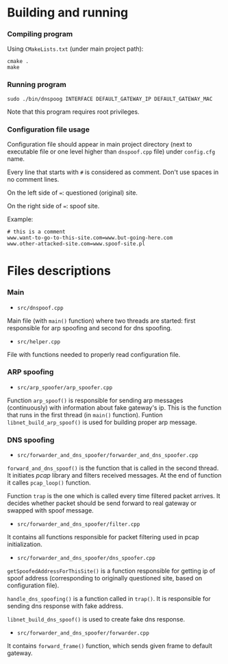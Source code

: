 # Building and running
### Compiling program
Using `CMakeLists.txt` (under main project path):
```commandLine
cmake .
make
```

### Running program
```commandLine
sudo ./bin/dnspoog INTERFACE DEFAULT_GATEWAY_IP DEFAULT_GATEWAY_MAC
```
Note that this program requires root privileges.

### Configuration file usage
Configuration file should appear in main project directory (next to executable file or one level higher than `dnspoof.cpp` file) 
under `config.cfg` name.

Every line that starts with `#` is considered as comment.
Don't use spaces in no comment lines.

On the left side of `=`: questioned (original) site.

On the right side of `=`: spoof site.

Example:
```
# this is a comment
www.want-to-go-to-this-site.com=www.but-going-here.com
www.other-attacked-site.com=www.spoof-site.pl
```

# Files descriptions
### Main

* `src/dnspoof.cpp`

Main file (with `main()` function) where two threads are started: first responsible for arp spoofing and second for dns spoofing.

* `src/helper.cpp`

File with functions needed to properly read configuration file.


### ARP spoofing
* `src/arp_spoofer/arp_spoofer.cpp`

Function `arp_spoof()` is responsible for sending arp messages (continuously) with information about fake gateway's ip. This is the function that runs in the first thread (in `main()` function).
Funtion `libnet_build_arp_spoof()` is used for building proper arp message. 

### DNS spoofing
* `src/forwarder_and_dns_spoofer/forwarder_and_dns_spoofer.cpp`

`forward_and_dns_spoof()` is the function that is called in the second thread. It initiates *pcap* library and filters received messages. At the end of function it calles `pcap_loop()` function.

Function `trap` is the one which is called every time filtered packet arrives. It decides whether packet should be send forward to real gateway or swapped with spoof message.

* `src/forwarder_and_dns_spoofer/filter.cpp`

It contains all functions responsible for packet filtering used in pcap initialization.

* `src/forwarder_and_dns_spoofer/dns_spoofer.cpp`

`getSpoofedAddressForThisSite()` is a function responsible for getting ip of spoof address (corresponding to originally questioned site, based on configuration file).

`handle_dns_spoofing()` is a function called in `trap()`. It is responsible for sending dns response with fake address.

`libnet_build_dns_spoof()` is used to create fake dns response.

* `src/forwarder_and_dns_spoofer/forwarder.cpp`

It contains `forward_frame()` function, which sends given frame to default gateway.

